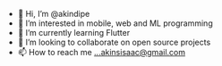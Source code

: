 - 👋 Hi, I’m @akindipe
- 👀 I’m interested in mobile, web and ML programming
- 🌱 I’m currently learning Flutter
- 💞️ I’m looking to collaborate on open source projects
- 📫 How to reach me ...akinsisaac@gmail.com

<!---
akindipe/akindipe is a ✨ special ✨ repository because its `README.md` (this file) appears on your GitHub profile.
You can click the Preview link to take a look at your changes.
--->
